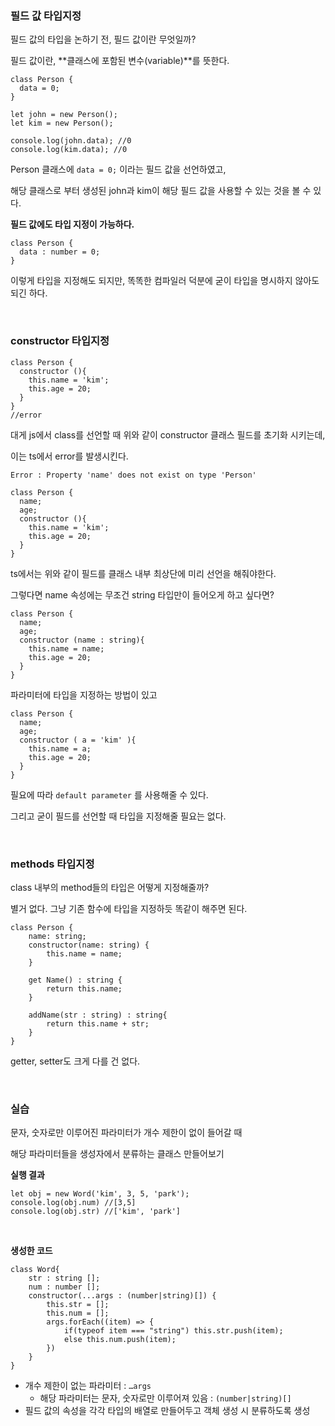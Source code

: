 ### **필드 값 타입지정**

필드 값의 타입을 논하기 전, 필드 값이란 무엇일까?

필드 값이란, **클래스에 포함된 변수(variable)**를 뜻한다.

```tsx
class Person {
  data = 0;
}

let john = new Person();
let kim = new Person();

console.log(john.data); //0
console.log(kim.data); //0
```

Person 클래스에 `data = 0;` 이라는 필드 값을 선언하였고,

해당 클래스로 부터 생성된 john과 kim이 해당 필드 값을 사용할 수 있는 것을 볼 수 있다.

**필드 값에도 타입 지정이 가능하다.**

```tsx
class Person {
  data : number = 0;
}
```

이렇게 타입을 지정해도 되지만, 똑똑한 컴파일러 덕분에 굳이 타입을 명시하지 않아도 되긴 하다.

<br/>

### **constructor 타입지정**

```tsx
class Person {
  constructor (){
    this.name = 'kim';
    this.age = 20;
  }
}
//error
```

대게 js에서 class를 선언할 때 위와 같이 constructor 클래스 필드를 초기화 시키는데,

이는 ts에서 error를 발생시킨다.

`Error : Property 'name' does not exist on type 'Person'`

```tsx
class Person {
  name;
  age;
  constructor (){
    this.name = 'kim';
    this.age = 20;
  }
}
```

ts에서는 위와 같이 필드를 클래스 내부 최상단에 미리 선언을 해줘야한다.

그렇다면 name 속성에는 무조건 string 타입만이 들어오게 하고 싶다면?

```tsx
class Person {
  name;
  age;
  constructor (name : string){
    this.name = name;
    this.age = 20;
  }
}
```

파라미터에 타입을 지정하는 방법이 있고

```tsx
class Person {
  name;
  age;
  constructor ( a = 'kim' ){
    this.name = a;
    this.age = 20;
  }
}
```

필요에 따라 `default parameter` 를 사용해줄 수 있다.

그리고 굳이 필드를 선언할 때 타입을 지정해줄 필요는 없다.

<br/>

### **methods 타입지정**

class 내부의 method들의 타입은 어떻게 지정해줄까?

별거 없다. 그냥 기존 함수에 타입을 지정하듯 똑같이 해주면 된다.

```tsx
class Person {
    name: string;
    constructor(name: string) {
        this.name = name;
    }
   
    get Name() : string {
        return this.name;
    }

    addName(str : string) : string{
        return this.name + str;
    }
}
```

getter, setter도 크게 다를 건 없다.

<br/>

### **실습**

문자, 숫자로만 이루어진 파라미터가 개수 제한이 없이 들어갈 때

해당 파라미터들을 생성자에서 분류하는 클래스 만들어보기

**실행 결과**

```tsx
let obj = new Word('kim', 3, 5, 'park');
console.log(obj.num) //[3,5]
console.log(obj.str) //['kim', 'park']
```

<br/>

**생성한 코드**

```tsx
class Word{
    str : string [];
    num : number [];
    constructor(...args : (number|string)[]) {
        this.str = [];
        this.num = [];
        args.forEach((item) => {
            if(typeof item === "string") this.str.push(item);
            else this.num.push(item);
        })
    }
}
```

- 개수 제한이 없는 파라미터 : `…args`
    - 해당 파라미터는 문자, 숫자로만 이루어져 있음 : `(number|string)[]`
- 필드 값의 속성을 각각 타입의 배열로 만들어두고 객체 생성 시 분류하도록 생성